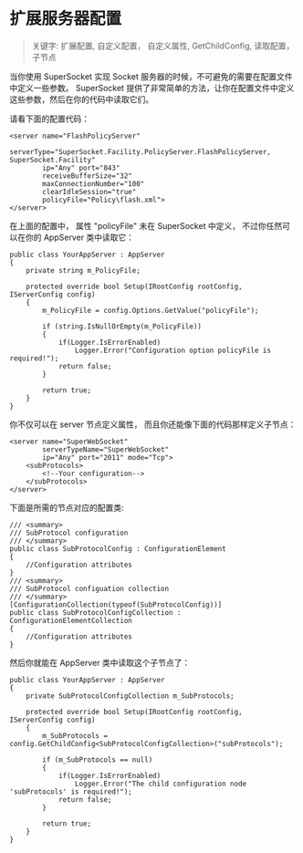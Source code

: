 # 扩展服务器配置

> 关键字: 扩展配置, 自定义配置， 自定义属性, GetChildConfig, 读取配置，子节点

当你使用 SuperSocket 实现 Socket 服务器的时候，不可避免的需要在配置文件中定义一些参数。 SuperSocket 提供了非常简单的方法，让你在配置文件中定义这些参数，然后在你的代码中读取它们。

请看下面的配置代码：

    <server name="FlashPolicyServer"
            serverType="SuperSocket.Facility.PolicyServer.FlashPolicyServer, SuperSocket.Facility"
            ip="Any" port="843"
            receiveBufferSize="32"
            maxConnectionNumber="100"
            clearIdleSession="true"
            policyFile="Policy\flash.xml">
    </server>

在上面的配置中， 属性 "policyFile" 未在 SuperSocket 中定义， 不过你任然可以在你的 AppServer 类中读取它：

    public class YourAppServer : AppServer
    {
        private string m_PolicyFile;

        protected override bool Setup(IRootConfig rootConfig, IServerConfig config)
        {  
            m_PolicyFile = config.Options.GetValue("policyFile");

            if (string.IsNullOrEmpty(m_PolicyFile))
            {
                if(Logger.IsErrorEnabled)
                    Logger.Error("Configuration option policyFile is required!");
                return false;
            }

            return true;
        }
    }

你不仅可以在 server 节点定义属性， 而且你还能像下面的代码那样定义子节点：

    <server name="SuperWebSocket"
            serverTypeName="SuperWebSocket"
            ip="Any" port="2011" mode="Tcp">
        <subProtocols>
            <!--Your configuration-->
        </subProtocols>
    </server>

下面是所需的节点对应的配置类:
    
    /// <summary>
    /// SubProtocol configuration
    /// </summary>
    public class SubProtocolConfig : ConfigurationElement
    {
        //Configuration attributes
    }
    /// <summary>
    /// SubProtocol configuation collection
    /// </summary>
    [ConfigurationCollection(typeof(SubProtocolConfig))]
    public class SubProtocolConfigCollection : ConfigurationElementCollection
    {
        //Configuration attributes
    }

然后你就能在 AppServer 类中读取这个子节点了：

    public class YourAppServer : AppServer
    {
        private SubProtocolConfigCollection m_SubProtocols;

        protected override bool Setup(IRootConfig rootConfig, IServerConfig config)
        {  
            m_SubProtocols = config.GetChildConfig<SubProtocolConfigCollection>("subProtocols");

            if (m_SubProtocols == null)
            {
                if(Logger.IsErrorEnabled)
                    Logger.Error("The child configuration node 'subProtocols' is required!");
                return false;
            }

            return true;
        }
    }